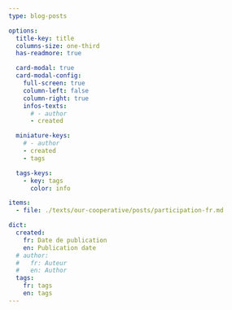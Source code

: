 ```yaml
---
type: blog-posts

options:
  title-key: title
  columns-size: one-third
  has-readmore: true

  card-modal: true
  card-modal-config:
    full-screen: true
    column-left: false
    column-right: true
    infos-texts: 
      # - author
      - created

  miniature-keys: 
    # - author
    - created
    - tags

  tags-keys: 
    - key: tags
      color: info

items:
  - file: ./texts/our-cooperative/posts/participation-fr.md

dict:
  created:
    fr: Date de publication
    en: Publication date
  # author:
  #   fr: Auteur
  #   en: Author
  tags:
    fr: tags
    en: tags
---
```

